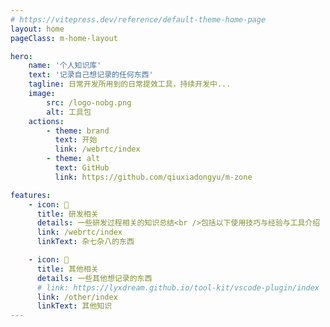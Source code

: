 ```yaml
---
# https://vitepress.dev/reference/default-theme-home-page
layout: home
pageClass: m-home-layout

hero:
    name: '个人知识库'
    text: '记录自己想记录的任何东西'
    tagline: 日常开发所用到的日常提效工具，持续开发中...
    image:
        src: /logo-nobg.png
        alt: 工具包
    actions:
        - theme: brand
          text: 开始
          link: /webrtc/index
        - theme: alt
          text: GitHub
          link: https://github.com/qiuxiadongyu/m-zone

features:
    - icon: 📖
      title: 研发相关
      details: 一些研发过程相关的知识总结<br />包括以下使用技巧与经验与工具介绍
      link: /webrtc/index
      linkText: 杂七杂八的东西

    - icon: 🧰
      title: 其他相关
      details: 一些其他想记录的东西
      # link: https://lyxdream.github.io/tool-kit/vscode-plugin/index
      link: /other/index
      linkText: 其他知识
---
```


